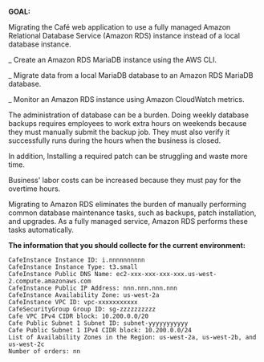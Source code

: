 **GOAL:**

Migrating the Café web application to use a fully managed Amazon Relational Database Service (Amazon RDS) instance instead of a local database instance.


_ Create an Amazon RDS MariaDB instance using the AWS CLI.

_ Migrate data from a local MariaDB database to an Amazon RDS MariaDB database.

_ Monitor an Amazon RDS instance using Amazon CloudWatch metrics.


The administration of database can be a burden. Doing weekly database backups requires employees to work extra hours on weekends because they must manually submit the backup job. They must also verify it successfully runs during the hours when the business is closed.

In addition, Installing a required patch can be struggling and waste more time.

Business' labor costs can be increased because they must pay for the overtime hours.

Migrating to Amazon RDS eliminates the burden of manually performing common database maintenance tasks, such as backups, patch installation, and upgrades. As a fully managed service, Amazon RDS performs these tasks automatically.




**The information that you should collecte for the current environment:**

    CafeInstance Instance ID: i.nnnnnnnnnn
    CafeInstance Instance Type: t3.small
    CafeInstance Public DNS Name: ec2-xxx-xxx-xxx-xxx.us-west-2.compute.amazonaws.com
    CafeInstance Public IP Address: nnn.nnn.nnn.nnn
    CafeInstance Availability Zone: us-west-2a
    CafeInstance VPC ID: vpc-xxxxxxxxxxx
    CafeSecurityGroup Group ID: sg-zzzzzzzzzz
    Cafe VPC IPv4 CIDR block: 10.200.0.0/20
    Cafe Public Subnet 1 Subnet ID: subnet-yyyyyyyyyyy
    Cafe Public Subnet 1 IPv4 CIDR block: 10.200.0.0/24
    List of Availability Zones in the Region: us-west-2a, us-west-2b, and us-west-2c
    Number of orders: nn
    
 
